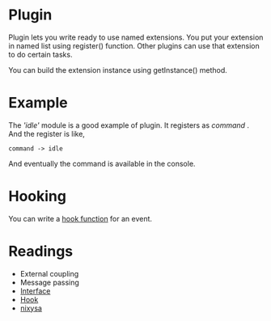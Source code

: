 Plugin
=========
Plugin lets you write ready to use named extensions. You put your extension in named list using register() function. Other plugins can use that extension to do certain tasks.

You can build the extension instance using getInstance() method.

Example
========
The _'idle'_ module is a good example of plugin. It registers as _command_ . And the register is like,

```
command -> idle 
```
And eventually the command is available in the console.

Hooking
========

You can write a [hook function](Hooking.md) for an event.

Readings
========

- External coupling
- Message passing
- [Interface](http://en.wikipedia.org/wiki/Interface_%28computing%29)
- [Hook](http://en.wikipedia.org/wiki/Hooking)
- [nixysa](https://code.google.com/p/nixysa/wiki/HelloWorldWalkThru)

